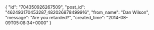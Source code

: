  {
   "id": "704350926267509",
   "post_id": "462493170453287_482026878499916",
   "from_name": "Dan Wilson",
   "message": "Are you retarded?",
   "created_time": "2014-08-09T05:08:34+0000"
 }
